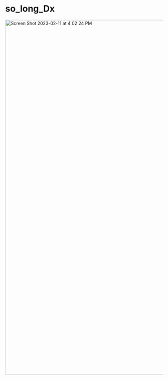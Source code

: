 # so_long_Dx

<img width="1132" alt="Screen Shot 2023-02-11 at 4 02 24 PM" src="https://user-images.githubusercontent.com/98095867/218267079-8dcc9e88-ef68-4161-b23e-cf70d210ce04.png">
